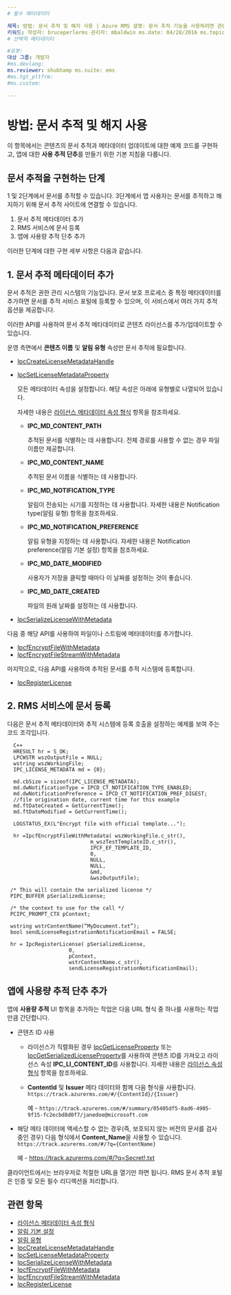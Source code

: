 ```yaml
---
# 필수 메타데이터

제목: 방법: 문서 추적 및 해지 사용 | Azure RMS 설명: 문서 추적 기능을 사용하려면 관련 메타데이터 및 서비스 등록 관리에 대한 몇 가지 간단한 사항을 이해해야 합니다.
키워드: 작성자: bruceperlerms 관리자: mbaldwin ms.date: 04/28/2016 ms.topic: article ms.prod: azure ms.service: rights-management ms.technology: techgroup-identity ms.assetid: 70E10936-7953-49B0-B0DC-A5E7C4772E60
# 선택적 메타데이터

#로봇:
대상 그룹: 개발자
#ms.devlang:
ms.reviewer: shubhamp ms.suite: ems
#ms.tgt_pltfrm:
#ms.custom:

---
```


# 방법: 문서 추적 및 해지 사용

이 항목에서는 콘텐츠의 문서 추적과 메타데이터 업데이트에 대한 예제 코드를 구현하고, 앱에 대한 **사용 추적 단추**를 만들기 위한 기본 지침을 다룹니다.

## 문서 추적을 구현하는 단계

1 및 2단계에서 문서를 추적할 수 있습니다. 3단계에서 앱 사용자는 문서를 추적하고 해지하기 위해 문서 추적 사이트에 연결할 수 있습니다.

1. 문서 추적 메타데이터 추가
2. RMS 서비스에 문서 등록
3. 앱에 사용량 추적 단추 추가

이러한 단계에 대한 구현 세부 사항은 다음과 같습니다.

## 1. 문서 추적 메타데이터 추가

문서 추적은 권한 관리 시스템의 기능입니다. 문서 보호 프로세스 중 특정 메타데이터를 추가하면 문서를 추적 서비스 포털에 등록할 수 있으며, 이 서비스에서 여러 가지 추적 옵션을 제공합니다.

이러한 API를 사용하여 문서 추적 메타데이터로 콘텐츠 라이선스를 추가/업데이트할 수 있습니다.


운영 측면에서 **콘텐츠 이름** 및 **알림 유형** 속성만 문서 추적에 필요합니다.


- [IpcCreateLicenseMetadataHandle](/rights-management/sdk/2.1/api/win/functions#msipc_ipccreatelicensemetadatahandle)
- [IpcSetLicenseMetadataProperty](/rights-management/sdk/2.1/api/win/functions#msipc_ipcsetlicensemetadataproperty)

  모든 메타데이터 속성을 설정합니다. 해당 속성은 아래에 유형별로 나열되어 있습니다.

  자세한 내용은 [라이선스 메타데이터 속성 형식](/rights-management/sdk/2.1/api/win/constants#msipc_license_metadata_property_types) 항목을 참조하세요.

  - **IPC_MD_CONTENT_PATH**

    추적된 문서를 식별하는 데 사용합니다. 전체 경로를 사용할 수 없는 경우 파일 이름만 제공합니다.

  - **IPC_MD_CONTENT_NAME**

    추적된 문서 이름을 식별하는 데 사용합니다.

  - **IPC_MD_NOTIFICATION_TYPE**

    알림이 전송되는 시기를 지정하는 데 사용합니다. 자세한 내용은 Notification type(알림 유형) 항목을 참조하세요.

  - **IPC_MD_NOTIFICATION_PREFERENCE**

    알림 유형을 지정하는 데 사용합니다. 자세한 내용은 Notification preference(알림 기본 설정) 항목을 참조하세요.

  - **IPC_MD_DATE_MODIFIED**

    사용자가 저장을 클릭할 때마다 이 날짜를 설정하는 것이 좋습니다.

  - **IPC_MD_DATE_CREATED**

    파일의 원래 날짜를 설정하는 데 사용합니다.

- [IpcSerializeLicenseWithMetadata](/rights-management/sdk/2.1/api/win/functions#msipc_ipcserializelicensemetadata)

다음 중 해당 API를 사용하여 파일이나 스트림에 메타데이터를 추가합니다.

- [IpcfEncryptFileWithMetadata](/rights-management/sdk/2.1/api/win/functions#msipc_ipcfencryptfilewithmetadata)
- [IpcfEncryptFileStreamWithMetadata](/rights-management/sdk/2.1/api/win/functions#msipc_ipcfencryptfilestreamwithmetadata)

마지막으로, 다음 API를 사용하여 추적된 문서를 추적 시스템에 등록합니다.

- [IpcRegisterLicense](/rights-management/sdk/2.1/api/win/functions#msipc_ipcregisterlicense)


## 2. RMS 서비스에 문서 등록

다음은 문서 추적 메타데이터와 추적 시스템에 등록 호출을 설정하는 예제를 보여 주는 코드 조각입니다.

      C++
      HRESULT hr = S_OK;
      LPCWSTR wszOutputFile = NULL;
      wstring wszWorkingFile;
      IPC_LICENSE_METADATA md = {0};

      md.cbSize = sizeof(IPC_LICENSE_METADATA);
      md.dwNotificationType = IPCD_CT_NOTIFICATION_TYPE_ENABLED;
      md.dwNotificationPreference = IPCD_CT_NOTIFICATION_PREF_DIGEST;
      //file origination date, current time for this example
      md.ftDateCreated = GetCurrentTime();
      md.ftDateModified = GetCurrentTime();

      LOGSTATUS_EX(L"Encrypt file with official template...");

      hr =IpcfEncryptFileWithMetadata( wszWorkingFile.c_str(),
                               m_wszTestTemplateID.c_str(),
                               IPCF_EF_TEMPLATE_ID,
                               0,
                               NULL,
                               NULL,
                               &md,
                               &wszOutputFile);

     /* This will contain the serialized license */
     PIPC_BUFFER pSerializedLicense;

     /* the context to use for the call */
     PCIPC_PROMPT_CTX pContext;

     wstring wstrContentName(“MyDocument.txt”);
     bool sendLicenseRegistrationNotificationEmail = FALSE;

     hr = IpcRegisterLicense( pSerializedLicense,
                        0,
                        pContext,
                        wstrContentName.c_str(),
                        sendLicenseRegistrationNotificationEmail);

## 앱에 **사용량 추적** 단추 추가

앱에 **사용량 추적** UI 항목을 추가하는 작업은 다음 URL 형식 중 하나를 사용하는 작업만큼 간단합니다.

- 콘텐츠 ID 사용
  - 라이선스가 직렬화된 경우 [IpcGetLicenseProperty](/rights-management/sdk/2.1/api/win/functions#msipc_ipcgetlicenseproperty) 또는 [IpcGetSerializedLicenseProperty](/rights-management/sdk/2.1/api/win/functions#msipc_ipcgetserializedlicenseproperty)를 사용하여 콘텐츠 ID를 가져오고 라이선스 속성 **IPC_LI_CONTENT_ID**를 사용합니다. 자세한 내용은 [라이선스 속성 형식](/rights-management/sdk/2.1/api/win/constants#msipc_license_property_types) 항목을 참조하세요.
  - **ContentId** 및 **Issuer** 메타 데이터와 함께 다음 형식을 사용합니다. `https://track.azurerms.com/#/{ContentId}/{Issuer}`

    예 - `https://track.azurerms.com/#/summary/05405df5-8ad6-4905-9f15-fc2ecbd8d0f7/janedoe@microsoft.com`

- 해당 메타 데이터에 액세스할 수 없는 경우(즉, 보호되지 않는 버전의 문서를 검사 중인 경우) 다음 형식에서 **Content_Name**을 사용할 수 있습니다. `https://track.azurerms.com/#/?q={ContentName}`

  예 - https://track.azurerms.com/#/?q=Secret!.txt

클라이언트에서는 브라우저로 적절한 URL을 열기만 하면 됩니다. RMS 문서 추적 포털은 인증 및 모든 필수 리디렉션을 처리합니다.

## 관련 항목

* [라이선스 메타데이터 속성 형식](/rights-management/sdk/2.1/api/win/constants#msipc_license_metadata_property_types)
* [알림 기본 설정](/rights-management/sdk/2.1/api/win/constants#msipc_notification_preference)
* [알림 유형](/rights-management/sdk/2.1/api/win/constants#msipc_notification_type)
* [IpcCreateLicenseMetadataHandle](/rights-management/sdk/2.1/api/win/functions#msipc_ipccreatelicensemetadatahandle)
* [IpcSetLicenseMetadataProperty](/rights-management/sdk/2.1/api/win/functions#msipc_ipcsetlicensemetadataproperty)
* [IpcSerializeLicenseWithMetadata](/rights-management/sdk/2.1/api/win/functions#msipc_ipcserializelicensemetadata)
* [IpcfEncryptFileWithMetadata](/rights-management/sdk/2.1/api/win/functions#msipc_ipcfencryptfilewithmetadata)
* [IpcfEncryptFileStreamWithMetadata](/rights-management/sdk/2.1/api/win/functions#msipc_ipcfencryptfilestreamwithmetadata)
* [IpcRegisterLicense](/rights-management/sdk/2.1/api/win/functions#msipc_ipcregisterlicense)


<!--HONumber=Jun16_HO2-->


